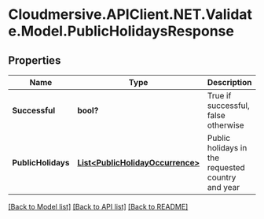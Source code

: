 # Cloudmersive.APIClient.NET.Validate.Model.PublicHolidaysResponse
## Properties

Name | Type | Description | Notes
------------ | ------------- | ------------- | -------------
**Successful** | **bool?** | True if successful, false otherwise | [optional] 
**PublicHolidays** | [**List&lt;PublicHolidayOccurrence&gt;**](PublicHolidayOccurrence.md) | Public holidays in the requested country and year | [optional] 

[[Back to Model list]](../README.md#documentation-for-models) [[Back to API list]](../README.md#documentation-for-api-endpoints) [[Back to README]](../README.md)

